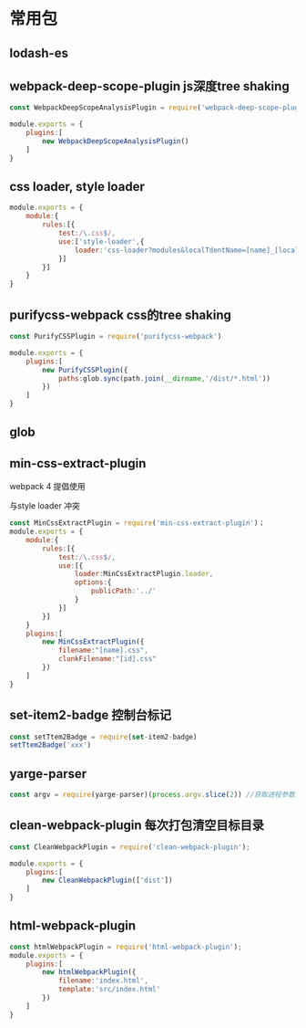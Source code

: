 # 常用包

## lodash-es

## webpack-deep-scope-plugin js深度tree shaking

```javascript
const WebpackDeepScopeAnalysisPlugin = require('webpack-deep-scope-plugin').default;

module.exports = {
    plugins:[
        new WebpackDeepScopeAnalysisPlugin()
    ]
}
```

## css loader, style loader

```javascript
module.exports = {
    module:{
        rules:[{
            test:/\.css$/,
            use:['style-loader',{
                loader:'css-loader?modules&localTdentName=[name]_[local]_[hash:bash64:5]'
            }]
        }]
    }
}
```

## purifycss-webpack  css的tree shaking



```javascript
const PurifyCSSPlugin = require('purifycss-webpack')

module.exports = {
    plugins:[
        new PurifyCSSPlugin({
            paths:glob.sync(path.join(__dirname,'/dist/*.html'))
        })
    ]
}

```

## glob

## min-css-extract-plugin 

webpack 4 提倡使用

与style loader 冲突

```javascript
const MinCssExtractPlugin = require('min-css-extract-plugin')；
module.exports = {
    module:{
        rules:[{
            test:/\.css$/,
            use:[{
                loader:MinCssExtractPlugin.loader,
                options:{
                    publicPath:'../'
                }
            }]
        }]
    }
    plugins:[
        new MinCssExtractPlugin({
            filename:"[name].css",
            clunkFilename:"[id].css"
        })
    ]
}

```

## set-item2-badge 控制台标记

```javascript
const setTtem2Badge = require(set-item2-badge)
setTtem2Badge('xxx')
```

## yarge-parser

```javascript
const argv = require(yarge-parser)(process.argv.slice(2)) //获取进程参数
```

## clean-webpack-plugin 每次打包清空目标目录

```javascript
const CleanWebpackPlugin = require('clean-webpack-plugin');

module.exports = {
    plugins:[
        new CleanWebpackPlugin(['dist'])
    ]
}
```

## html-webpack-plugin

```javascript
const htmlWebpackPlugin = require('html-webpack-plugin');
module.exports = {
    plugins:[
        new htmlWebpackPlugin({
            filename:'index.html',
            template:'src/index.html'
        })
    ]
}
```
